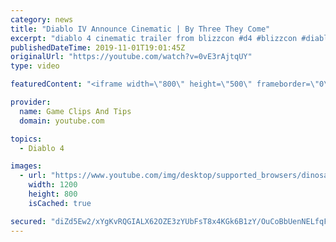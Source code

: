 ```yaml
---
category: news
title: "Diablo IV Announce Cinematic | By Three They Come"
excerpt: "diablo 4 cinematic trailer from blizzcon #d4 #blizzcon #diablo."
publishedDateTime: 2019-11-01T19:01:45Z
originalUrl: "https://youtube.com/watch?v=0vE3rAjtqUY"
type: video

featuredContent: "<iframe width=\"800\" height=\"500\" frameborder=\"0\" src=\"https://www.youtube.com/embed/0vE3rAjtqUY\" allow=\"accelerometer; autoplay; encrypted-media; gyroscope; picture-in-picture\" allowfullscreen></iframe>"

provider:
  name: Game Clips And Tips
  domain: youtube.com

topics:
  - Diablo 4

images:
  - url: "https://www.youtube.com/img/desktop/supported_browsers/dinosaur.png"
    width: 1200
    height: 800
    isCached: true

secured: "diZd5Ew2/xYgKvRQGIALX62OZE3zYUbFsT8x4KGk6B1zY/OuCoBbUenNELfqFjJ4O/HFhmxwWN55X7qc9096d1DUNFdAsF8VUF7tsSkAfj78eVB+riOlN4U/z3EAG1HVi7KoJoGF9N56/0BwXBo4jlDLSfBN1aA8gAfmXLYW7mRpscxNff6EaQjIE0NMvNFw9uNqhqarYwYnrKPBIApEd/ZZyXvjjp9DWB41aZymv9UGcFwsCNxAFVDJy9eS3m/nbm0n0NudU/GYmk1hA5/iIcSk7q2zD/XGxbmvgHHeP9rwiSdYNZ5wSWQS8TDLxQ2NnVz9t6ibMex+bw3wablQfZ6Gxfe6MOBKtknMKdHk4/KlubC6AcoxPRXnPwECTvBGlgxD+tcJbd/BGSdeUanjEg==;dToUFNCCxsaHyGfX4TyCkw=="
---
```


